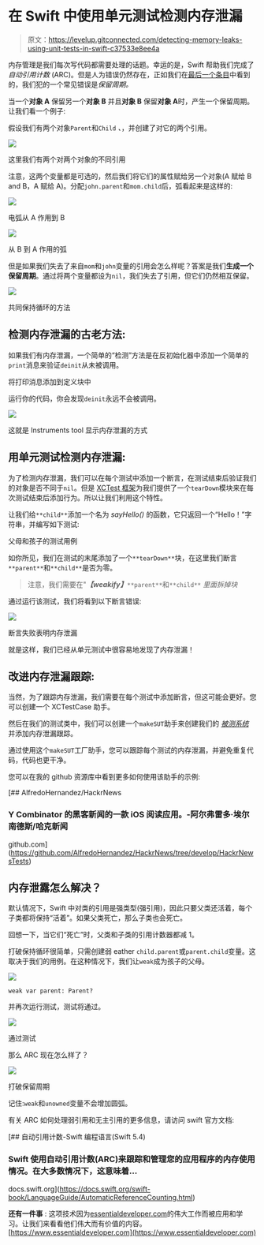 # 在 Swift 中使用单元测试检测内存泄漏

> 原文：<https://levelup.gitconnected.com/detecting-memory-leaks-using-unit-tests-in-swift-c37533e8ee4a>

内存管理是我们每次写代码都需要处理的话题。幸运的是，Swift 帮助我们完成了*自动引用计数* (ARC)。但是人为错误仍然存在，正如我们在[最后一个条目](https://alfredohdz.medium.com/proxy-design-pattern-f040a6561bfb)中看到的，我们犯的一个常见错误是*保留周期。*

当一个**对象 A** 保留另一个**对象 B** 并且**对象 B** 保留**对象 A**时，产生一个保留周期。让我们看一个例子:

假设我们有两个对象`Parent`和`Child` *、*，并创建了对它的两个引用。

![](img/cb1d44160cbb9aa712e059c0e01ae82d.png)

这里我们有两个对两个对象的不同引用

注意，这两个变量都是可选的，然后我们将它们的属性赋给另一个对象(A 赋给 B and B，A 赋给 A)。分配`john.parent`和`mom.child`后，弧看起来是这样的:

![](img/11d809b3de87eb458c0aa8a3b1e43334.png)

电弧从 A 作用到 B

![](img/201aed01743b1b2845dab3514ea942b9.png)

从 B 到 A 作用的弧

但是如果我们失去了来自`mom`和`john`变量的引用会怎么样呢？答案是我们**生成一个保留周期**。通过将两个变量都设为`nil`，我们失去了引用，但它们仍然相互保留。

![](img/85601570c69e53cf6ee01238bdf21d34.png)

共同保持循环的方法

## 检测内存泄漏的古老方法:

如果我们有内存泄漏，一个简单的“检测”方法是在反初始化器中添加一个简单的`print`消息来验证`deinit`从未被调用。

将打印消息添加到定义块中

运行你的代码，你会发现`deinit`永远不会被调用。

![](img/02786144ed824187fd9ff2cbd16e7436.png)

这就是 Instruments tool 显示内存泄漏的方式

## 用单元测试检测内存泄漏:

为了检测内存泄漏，我们可以在每个测试中添加一个断言，在测试结束后验证我们的对象是否不同于`nil`。但是 [XCTest 框架](https://developer.apple.com/documentation/xctest)为我们提供了一个`tearDown`模块来在每次测试结束后添加行为。所以让我们利用这个特性。

让我们给`**child**`添加一个名为 *sayHello()* 的函数，它只返回一个“Hello！”字符串，并编写如下测试:

父母和孩子的测试用例

如你所见，我们在测试的末尾添加了一个`**tearDown**`块，在这里我们断言`**parent**`和`**child**`是否为零。

> 注意，我们需要在"***【weakify】***`**parent**`和`**child**` *里面拆掉块*

通过运行该测试，我们将看到以下断言错误:

![](img/ca4f3ed79ab540c52bd5fcaaffa316aa.png)

断言失败表明内存泄漏

就是这样，我们已经从单元测试中很容易地发现了内存泄漏！

## 改进内存泄漏跟踪:

当然，为了跟踪内存泄漏，我们需要在每个测试中添加断言，但这可能会更好。您可以创建一个 XCTestCase 助手。

然后在我们的测试类中，我们可以创建一个`makeSUT`助手来创建我们的 [*被测系统*](https://en.wikipedia.org/wiki/System_under_test) 并添加内存泄漏跟踪。

通过使用这个`makeSUT`工厂助手，您可以跟踪每个测试的内存泄漏，并避免重复代码，代码也更干净。

您可以在我的 github 资源库中看到更多如何使用该助手的示例:

 [## AlfredoHernandez/HackrNews

### Y Combinator 的黑客新闻的一款 iOS 阅读应用。-阿尔弗雷多·埃尔南德斯/哈克新闻

github.com](https://github.com/AlfredoHernandez/HackrNews/tree/develop/HackrNewsTests) 

## 内存泄露怎么解决？

默认情况下，Swift 中对类的引用是强类型(强引用)，因此只要父类还活着，每个子类都将保持“活着”。如果父类死亡，那么子类也会死亡。

回想一下，当它们“死亡”时，父类和子类的引用计数器都减 1。

打破保持循环很简单，只需创建弱 eather `child.parent`或`parent.child`变量。这取决于我们的用例。在这种情况下，我们让`weak`成为孩子的父母。

![](img/08539fb2bc8118578646e5ab0905aa7f.png)

`weak var parent: Parent?`

并再次运行测试，测试将通过。

![](img/676777d3cc7195ce3c6f77980a8a2a92.png)

通过测试

那么 ARC 现在怎么样了？

![](img/57a02d29ce652bc3efae54bc2aaf696a.png)

打破保留周期

记住:`weak`和`unowned`变量不会增加圆弧。

有关 ARC 如何处理弱引用和无主引用的更多信息，请访问 swift 官方文档:

[](https://docs.swift.org/swift-book/LanguageGuide/AutomaticReferenceCounting.html) [## 自动引用计数-Swift 编程语言(Swift 5.4)

### Swift 使用自动引用计数(ARC)来跟踪和管理您的应用程序的内存使用情况。在大多数情况下，这意味着…

docs.swift.org](https://docs.swift.org/swift-book/LanguageGuide/AutomaticReferenceCounting.html) 

**还有一件事** :
这项技术因为[essentialdeveloper.com](https://www.essentialdeveloper.com/articles/the-minimum-you-should-do-to-prevent-memory-leaks-in-swift?rq=memory%20leaks)的伟大工作而被应用和学习。让我们来看看他们伟大而有价值的内容。
[https://www.essentialdeveloper.com](https://www.essentialdeveloper.com)
